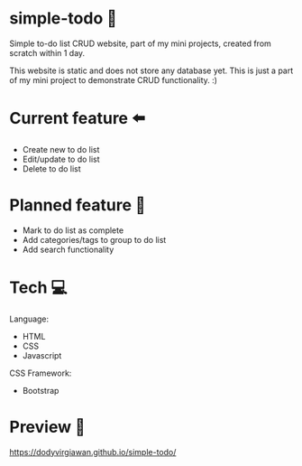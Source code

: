 # simple-todo :blue_book:
Simple to-do list CRUD website, part of my mini projects, created from scratch within 1 day.

This website is static and does not store any database yet. This is just a part of my mini project to demonstrate CRUD functionality. :)

# Current feature :arrow_left:
- Create new to do list
- Edit/update to do list
- Delete to do list

# Planned feature :wrench:
- Mark to do list as complete
- Add categories/tags to group to do list
- Add search functionality

# Tech :computer:
Language:
- HTML
- CSS
- Javascript

CSS Framework:
- Bootstrap

# Preview :art:

https://dodyvirgiawan.github.io/simple-todo/

